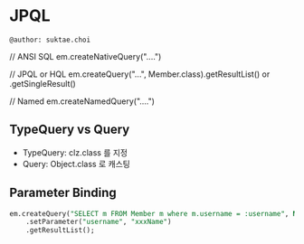 # JPQL

```
@author: suktae.choi
```

// ANSI SQL
em.createNativeQuery("....")

// JPQL or HQL
em.createQuery("...", Member.class).getResultList() or .getSingleResult()

// Named
em.createNamedQuery("....")

## TypeQuery vs Query
- TypeQuery: clz.class 를 지정
- Query: Object.class 로 캐스팅

## Parameter Binding
```sql
em.createQuery("SELECT m FROM Member m where m.username = :username", Member.class)
    .setParameter("username", "xxxName")
    .getResultList();
```